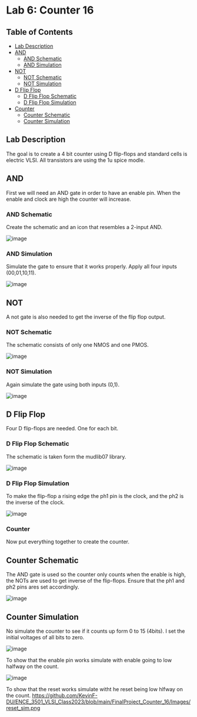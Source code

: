 # Lab 6: Counter 16

## Table of Contents
- [Lab Description](#lab-description)
- [AND](#and)
  - [AND Schematic](#and-schematic)
  - [AND Simulation](#and-simulation)
- [NOT](#not)
  - [NOT Schematic](#not-schematic)
  - [NOT Simulation](#not-simulation)
- [D Flip Flop](#d-flip-flop)
  - [D Flip Flop Schematic](#d-flip-flop-schematic)
  - [D Flip Flop Simulation](#d-flip-flop-simulation)
- [Counter](#counter)
  - [Counter Schematic](#counter-schematic)
  - [Counter Simulation](counter-simulation)


## Lab Description
The goal is to create a 4 bit counter using D flip-flops and standard cells is electric VLSI. All transistors are using the 1u spice modle.

## AND
First we will need an AND gate in order to have an enable pin. When the enable and clock are high the counter will increase.

### AND Schematic
Create the schematic and an icon that resembles a 2-input AND.

![image](https://github.com/KevinF-DU/ENCE_3501_VLSI_Class2023/blob/main/FinalProject_Counter_16/Images/and_sch.png)

### AND Simulation
Simulate the gate to ensure that it works properly. Apply all four inputs (00,01,10,11).

![image](https://github.com/KevinF-DU/ENCE_3501_VLSI_Class2023/blob/main/FinalProject_Counter_16/Images/and_sim.png)


## NOT
A not gate is also needed to get the inverse of the flip flop output.

### NOT Schematic
The schematic consists of only one NMOS and one PMOS.

![image](https://github.com/KevinF-DU/ENCE_3501_VLSI_Class2023/blob/main/FinalProject_Counter_16/Images/inv_sch.png)

### NOT Simulation
Again simulate the gate using both inputs (0,1).

![image](https://github.com/KevinF-DU/ENCE_3501_VLSI_Class2023/blob/main/FinalProject_Counter_16/Images/inv_sim.png)


## D Flip Flop
Four D flip-flops are needed. One for each bit.

### D Flip Flop Schematic
The schematic is taken form the mudlib07 library.

![image](https://github.com/KevinF-DU/ENCE_3501_VLSI_Class2023/blob/main/FinalProject_Counter_16/Images/ff_sch.png)

### D Flip Flop Simulation
To make the flip-flop a rising edge the ph1 pin is the clock, and the ph2 is the inverse of the clock.

![image](https://github.com/KevinF-DU/ENCE_3501_VLSI_Class2023/blob/main/FinalProject_Counter_16/Images/ff_sim.png)

### Counter
Now put everything together to create the counter.

## Counter Schematic
The AND gate is used so the counter only counts when the enable is high, the NOTs are used to get inverse of the flip-flops. Ensure that the ph1 and ph2 pins ares set accordingly.

![image](https://github.com/KevinF-DU/ENCE_3501_VLSI_Class2023/blob/main/FinalProject_Counter_16/Images/counter_sch.png)

## Counter Simulation
No simulate the counter to see if it counts up form 0 to 15 (4bits). I set the initial voltages of all bits to zero.

![image](https://github.com/KevinF-DU/ENCE_3501_VLSI_Class2023/blob/main/FinalProject_Counter_16/Images/counter_sim.png)

To show that the enable pin works simulate with enable going to low halfway on the count.

![image](https://github.com/KevinF-DU/ENCE_3501_VLSI_Class2023/blob/main/FinalProject_Counter_16/Images/enb_sim.png)

To show that the reset works simulate witht he reset being low hlfway on the count.
https://github.com/KevinF-DU/ENCE_3501_VLSI_Class2023/blob/main/FinalProject_Counter_16/Images/reset_sim.png


